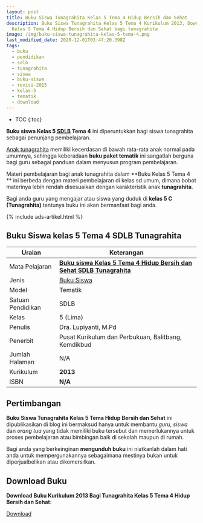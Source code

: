 ```yaml
---
layout: post
title: Buku Siswa Tunagrahita Kelas 5 Tema 4 Hidup Bersih dan Sehat
description: Buku Siswa Tunagrahita Kelas 5 Tema 4 Kurikulum 2013, Download buku
  Kelas 5 Tema 4 Hidup Bersih dan Sehat bagi tunagrahita
image: /img/buku-siswa-tunagrahita-kelas-5-tema-4.png
last_modified_date: 2020-12-01T03:47:20.398Z
tags:
  - buku
  - pendidikan
  - sdlb
  - tunagrahita
  - siswa
  - buku-siswa
  - revisi-2015
  - kelas-5
  - tematik
  - download
---
```


* TOC
{:toc}

**Buku siswa Kelas 5 <abbr title="Sekolah Dasar Luar Biasa">SDLB</abbr> Tema 4** ini diperuntukkan bagi siswa tunagrahita sebagai penunjang pembelajaran.

[Anak tunagrahita](/teori/tunagrahita) memiliki kecerdasan di bawah rata-rata anak normal pada umumnya, sehingga keberadaan **buku paket tematik** ini sangatlah berguna bagi guru sebagai panduan dalam menyusun program pembelajaran.

Materi pembelajaran bagi anak tunagrahita dalam **Buku Kelas 5 Tema 4 ** ini berbeda dengan materi pembelajaran di kelas sd umum, dimana bobot materinya lebih rendah disesuaikan dengan karakteristik anak **tunagrahita**.

Bagi anda guru yang mengajar atau siswa yang duduk di **kelas 5 C (Tunagrahita)** tentunya buku ini akan bermanfaat bagi anda.

{% include ads-artikel.html %}

## Buku Siswa kelas 5 Tema 4 SDLB Tunagrahita  

|Uraian|Keterangan|
| --- | --- |
|Mata Pelajaran|<a href="/bse/buku-siswa-tema-4-kelas-5-tunagrahita" title="Buku siswa Kelas 5 Tema 4 Hidup Bersih dan Sehat SDLB Tunagrahita"><strong>Buku siswa Kelas 5 Tema 4 Hidup Bersih dan Sehat SDLB Tunagrahita</strong></a>|
|Jenis|<a href="/bse" title="Buku Siswa" target="_blank">Buku Siswa</a>|
|Model|Tematik|
|Satuan Pendidikan|SDLB|
|Kelas|5 (Lima)|
|Penulis|Dra. Lupiyanti, M.Pd|
|Penerbit|Pusat Kurikulum dan Perbukuan, Balitbang, Kemdikbud|
|Jumlah Halaman|N/A|
|Kurikulum|<strong>2013</strong>|
|ISBN|<strong>N/A</strong>|

## Pertimbangan
**Buku Siswa Tunagrahita Kelas 5 Tema Hidup Bersih dan Sehat** ini dipublikasikan di blog ini bermaksud hanya untuk membantu _guru_, _siswa_ dan _orang tua_ yang tidak memiliki buku tersebut dan memerlukannya untuk proses pembelajaran atau bimbingan baik di sekolah maupun di rumah.

Bagi anda yang berkeinginan <b>mengunduh buku</b> ini niatkanlah dalam hati anda untuk mempergunakannya sebagaimana mestinya bukan untuk diperjualbelikan atau dikomersilkan.
  
## Download Buku
**Download Buku Kurikulum 2013 Bagi Tunagrahita Kelas 5 Tema 4 Hidup Bersih dan Sehat**:
<p class="center"><a class="button download" href="https://docs.google.com/uc?export=download&id=1kPPWWtDuayEBh0YI4sukgOkviNwjwrmC" rel="nofollow" target="_blank" title="Download Buku Siswa Tunagrahita Kelas 5 Tema Hidup Bersih dan Sehat">Download</a></p>
